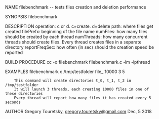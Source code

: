 NAME
    filebenchmark  -- tests files creation and deletion performance
    
SYNOPSIS
		filebenchmark <operation> <path> <filePrefix> <numFiles> <numThreads> <reportFreqSec>
  
DESCRIPTION
		operation:     c or d. c=create. d=delete
		path:          where files get created
		filePrefx:     beginning of the file name
		numFiles:      how many files should be created by each thread
		numThreads:    how many concurrent threads should create files. Every thread creates files in a separate directory
		reportFreqSec: how often (in sec) should the creation speed be reported
    
BUILD PROCEDURE
    cc -o filebenchmark filebenchmark.c -lm -lpthread
    
EXAMPLES
    filebenchmark c /tmp/testfolder file_ 10000 3 5
    
		This command will create directories t_0, t_1, t_2 in /tmp/testfolder
		It will launch 3 threads, each creating 10000 files in one of these directories
		Every thread will report how many files it has created every 5 seconds
    
AUTHOR
    Gregory Touretsky, gregory.touretsky@gmail.com   Dec, 5 2018

